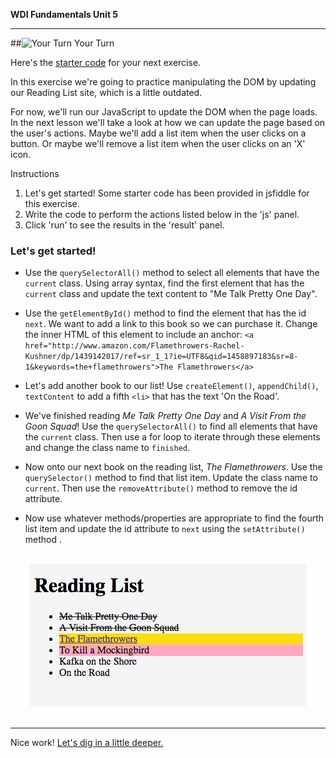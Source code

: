 **WDI Fundamentals Unit 5**

---

##![Your Turn](../assets/exercise.png) Your Turn

Here's the [starter code](https://jsfiddle.net/24b0uy1s/) for your next exercise.

In this exercise we're going to practice manipulating the DOM by updating our Reading List site, which is a little outdated.

For now, we'll run our JavaScript to update the DOM when the page loads. In the next lesson we'll take a look at how we can update the page based on the user's actions. Maybe we'll add a list item when the user clicks on a button. Or maybe we'll remove a list item when the user clicks on an 'X' icon.

Instructions

1. Let's get started! Some starter code has been provided in jsfiddle for this exercise.
2. Write the code to perform the actions listed below in the 'js' panel.
3. Click 'run' to see the results in the 'result' panel.

### Let's get started!

* Use the `querySelectorAll()` method to select all elements that have the `current` class. Using array syntax, find the first element that has the `current` class and update the text content to "Me Talk Pretty One Day".

* Use the `getElementById()` method to find the element that has the id `next`. We want to add a link to this book so we can purchase it. Change the inner HTML of this element to include an anchor: `<a href="http://www.amazon.com/Flamethrowers-Rachel-Kushner/dp/1439142017/ref=sr_1_1?ie=UTF8&qid=1458897183&sr=8-1&keywords=the+flamethrowers">The Flamethrowers</a>`

* Let's add another book to our list! Use `createElement()`, `appendChild()`, `textContent` to add a fifth `<li>` that has the text 'On the Road'.

* We've finished reading *Me Talk Pretty One Day* and *A Visit From the Goon Squad*! Use the `querySelectorAll()` to find all elements that have the `current` class. Then use a for loop to iterate through these elements and change the class name to `finished`.

* Now onto our next book on the reading list, *The Flamethrowers*. Use the `querySelector()` method to find that list item. Update the class name to `current`. Then use the `removeAttribute()` method to remove the id attribute.

* Now use whatever methods/properties are appropriate to find the fourth list item and update the id attribute to `next` using the `setAttribute()` method .

<br>
<center><img src="../assets/chapter5/result.png"></center>
<br>

---

Nice work! [Let's dig in a little deeper.](10_lesson.md)